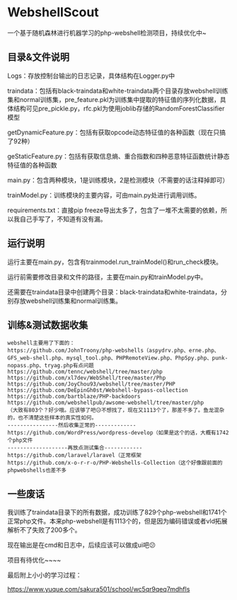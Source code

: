 # WebshellScout

一个基于随机森林进行机器学习的php-webshell检测项目，持续优化中~

## 目录&文件说明

Logs：存放控制台输出的日志记录，具体结构在Logger.py中

traindata：包括有black-traindata和white-traindata两个目录存放webshell训练集和normal训练集，pre_feature.pkl为训练集中提取的特征值的序列化数据，具体结构可见pre_pickle.py，rfc.pkl为使用joblib存储的RandomForestClassifier模型

getDynamicFeature.py：包括有获取opcode动态特征值的各种函数（现在只搞了92种）

geStaticFeature.py：包括有获取信息熵、重合指数和四种恶意特征函数统计静态特征值的各种函数

main.py：包含两种模块，1是训练模块，2是检测模块（不需要的话注释掉即可）

trainModel.py：训练模块的主要内容，可由main.py处进行调用训练。

requirements.txt：直接pip freeze导出太多了，包含了一堆不太需要的依赖，所以我自己手写了，不知道有没有漏。

## 运行说明

运行主要在main.py，包含有trainmodel.run_trainModel()和run_check模块。

运行前需要修改目录和文件的路径，主要在main.py和trainModel.py中。

还需要在traindata目录中创建两个目录：black-traindata和white-traindata，分别存放webshell训练集和normal训练集。

## 训练&测试数据收集

```
webshell主要用了下面的：
https://github.com/JohnTroony/php-webshells（aspydrv.php、erne.php、GFS_web-shell.php、mysql_tool.php、PHPRemoteView.php、PhpSpy.php、punk-nopass.php、tryag.php有点问题
https://github.com/tennc/webshell/tree/master/php
https://github.com/xl7dev/WebShell/tree/master/Php
https://github.com/JoyChou93/webshell/tree/master/PHP
https://github.com/DeEpinGh0st/Webshell-bypass-collection
https://github.com/bartblaze/PHP-backdoors
https://github.com/webshellpub/awsome-webshell/tree/master/php
（大致有803个？好少哦。应该够了吧😥不想找了，现在又1113个了，那差不多了。鱼龙混杂的，也不清楚这些样本的真实性如何。
----------------然后收集正常的-------------
https://github.com/WordPress/wordpress-develop（如果是这个的话，大概有1742个php文件
-------------------再放点测试集合------------
https://github.com/laravel/laravel（正常框架
https://github.com/x-o-r-r-o/PHP-Webshells-Collection（这个好像跟前面的phpwebshells也差不多
```

## 一些废话

我训练了traindata目录下的所有数据，成功训练了829个php-webshell和1741个正常php文件。本来php-webshell是有1113个的，但是因为编码错误或者vld拓展解析不了失败了200多个。

现在输出是在cmd和日志中，后续应该可以做成ui吧😕

项目有待优化~~~~

最后附上小小的学习过程：

https://www.yuque.com/sakura501/school/wc5qr9qeq7mdhfls

